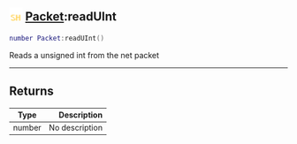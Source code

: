 ## <img src="../../.gitbook/assets/shared.png" width="24" height=24 /> [Packet](https://iaswiki.rawr.dev/readme/packet):readUInt

```lua
number Packet:readUInt()
```

Reads a unsigned int from the net packet

------
## Returns

| Type   | Description |
| ------ | ----------: |
| number | No description |

